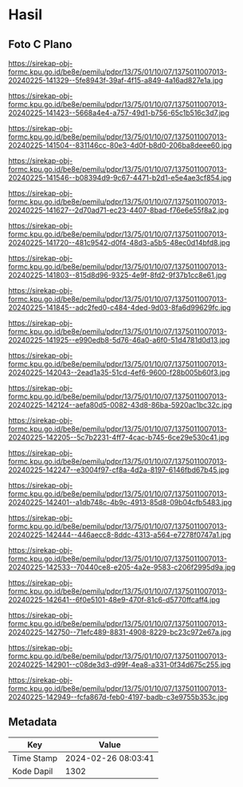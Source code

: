 # Hasil

## Foto C Plano

https://sirekap-obj-formc.kpu.go.id/be8e/pemilu/pdpr/13/75/01/10/07/1375011007013-20240225-141329--5fe8943f-39af-4f15-a849-4a16ad827e1a.jpg

https://sirekap-obj-formc.kpu.go.id/be8e/pemilu/pdpr/13/75/01/10/07/1375011007013-20240225-141423--5668a4e4-a757-49d1-b756-65c1b516c3d7.jpg

https://sirekap-obj-formc.kpu.go.id/be8e/pemilu/pdpr/13/75/01/10/07/1375011007013-20240225-141504--831146cc-80e3-4d0f-b8d0-206ba8deee60.jpg

https://sirekap-obj-formc.kpu.go.id/be8e/pemilu/pdpr/13/75/01/10/07/1375011007013-20240225-141546--b08394d9-9c67-4471-b2d1-e5e4ae3cf854.jpg

https://sirekap-obj-formc.kpu.go.id/be8e/pemilu/pdpr/13/75/01/10/07/1375011007013-20240225-141627--2d70ad71-ec23-4407-8bad-f76e6e55f8a2.jpg

https://sirekap-obj-formc.kpu.go.id/be8e/pemilu/pdpr/13/75/01/10/07/1375011007013-20240225-141720--481c9542-d0f4-48d3-a5b5-48ec0d14bfd8.jpg

https://sirekap-obj-formc.kpu.go.id/be8e/pemilu/pdpr/13/75/01/10/07/1375011007013-20240225-141803--815d8d96-9325-4e9f-8fd2-9f37b1cc8e61.jpg

https://sirekap-obj-formc.kpu.go.id/be8e/pemilu/pdpr/13/75/01/10/07/1375011007013-20240225-141845--adc2fed0-c484-4ded-9d03-8fa6d99629fc.jpg

https://sirekap-obj-formc.kpu.go.id/be8e/pemilu/pdpr/13/75/01/10/07/1375011007013-20240225-141925--e990edb8-5d76-46a0-a6f0-51d4781d0d13.jpg

https://sirekap-obj-formc.kpu.go.id/be8e/pemilu/pdpr/13/75/01/10/07/1375011007013-20240225-142043--2ead1a35-51cd-4ef6-9600-f28b005b60f3.jpg

https://sirekap-obj-formc.kpu.go.id/be8e/pemilu/pdpr/13/75/01/10/07/1375011007013-20240225-142124--aefa80d5-0082-43d8-86ba-5920ac1bc32c.jpg

https://sirekap-obj-formc.kpu.go.id/be8e/pemilu/pdpr/13/75/01/10/07/1375011007013-20240225-142205--5c7b2231-4ff7-4cac-b745-6ce29e530c41.jpg

https://sirekap-obj-formc.kpu.go.id/be8e/pemilu/pdpr/13/75/01/10/07/1375011007013-20240225-142247--e3004f97-cf8a-4d2a-8197-6146fbd67b45.jpg

https://sirekap-obj-formc.kpu.go.id/be8e/pemilu/pdpr/13/75/01/10/07/1375011007013-20240225-142401--a1db748c-4b9c-4913-85d8-09b04cfb5483.jpg

https://sirekap-obj-formc.kpu.go.id/be8e/pemilu/pdpr/13/75/01/10/07/1375011007013-20240225-142444--446aecc8-8ddc-4313-a564-e7278f0747a1.jpg

https://sirekap-obj-formc.kpu.go.id/be8e/pemilu/pdpr/13/75/01/10/07/1375011007013-20240225-142533--70440ce8-e205-4a2e-9583-c206f2995d9a.jpg

https://sirekap-obj-formc.kpu.go.id/be8e/pemilu/pdpr/13/75/01/10/07/1375011007013-20240225-142641--6f0e5101-48e9-470f-81c6-d5770ffcaff4.jpg

https://sirekap-obj-formc.kpu.go.id/be8e/pemilu/pdpr/13/75/01/10/07/1375011007013-20240225-142750--71efc489-8831-4908-8229-bc23c972e67a.jpg

https://sirekap-obj-formc.kpu.go.id/be8e/pemilu/pdpr/13/75/01/10/07/1375011007013-20240225-142901--c08de3d3-d99f-4ea8-a331-0f34d675c255.jpg

https://sirekap-obj-formc.kpu.go.id/be8e/pemilu/pdpr/13/75/01/10/07/1375011007013-20240225-142949--fcfa867d-feb0-4197-badb-c3e9755b353c.jpg


## Metadata

| Key        | Value               |
| ---------- | ------------------- |
| Time Stamp | 2024-02-26 08:03:41 |
| Kode Dapil | 1302                |



